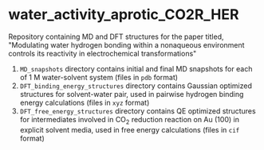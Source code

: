 # water_activity_aprotic_CO2R_HER
Repository containing MD and DFT structures for the paper titled, "Modulating water hydrogen bonding within a nonaqueous environment controls its reactivity in electrochemical transformations"

1. `MD_snapshots` directory contains initial and final MD snapshots for each of 1 M water-solvent system (files in `pdb` format)
2. `DFT_binding_energy_structures` directory contains Gaussian optimized structures for solvent-water pair, used in pairwise hydrogen binding energy calculations (files in `xyz` format)
3. `DFT_free_energy_structures` directory contains QE optimized structures for intermediates involved in CO$_2$ reduction reaction on Au (100) in explicit solvent media, used in free energy calculations (files in `cif` format)

